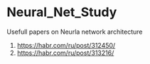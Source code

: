 # Neural_Net_Study

Usefull papers on Neurla network architecture
1. https://habr.com/ru/post/312450/
2. https://habr.com/ru/post/313216/
